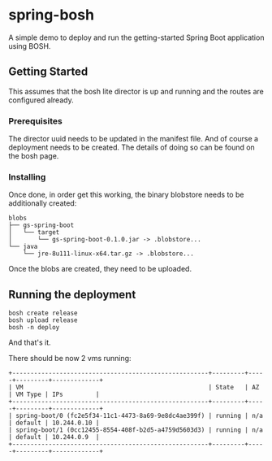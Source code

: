 # spring-bosh

A simple demo to deploy and run the getting-started Spring Boot application using BOSH.

## Getting Started

This assumes that the bosh lite director is up and running and the routes are configured already.

### Prerequisites
The director uuid needs to be updated in the manifest file. And of course a deployment needs to be created.
The details of doing so can be found on the bosh page.

### Installing

Once done, in order get this working, the binary blobstore needs to be additionally created:

```
blobs
├── gs-spring-boot
│   └── target
│       └── gs-spring-boot-0.1.0.jar -> .blobstore...
└── java
    └── jre-8u111-linux-x64.tar.gz -> .blobstore...
```

Once the blobs are created, they need to be uploaded.

## Running the deployment

```
bosh create release
bosh upload release
bosh -n deploy
```

And that's it.

There should be now 2 vms running:
```
+------------------------------------------------------+---------+-----+---------+-------------+
| VM                                                   | State   | AZ  | VM Type | IPs         |
+------------------------------------------------------+---------+-----+---------+-------------+
| spring-boot/0 (fc2e5f34-11c1-4473-8a69-9e8dc4ae399f) | running | n/a | default | 10.244.0.10 |
| spring-boot/1 (0cc12455-8554-408f-b2d5-a4759d5603d3) | running | n/a | default | 10.244.0.9  |
+------------------------------------------------------+---------+-----+---------+-------------+
```
